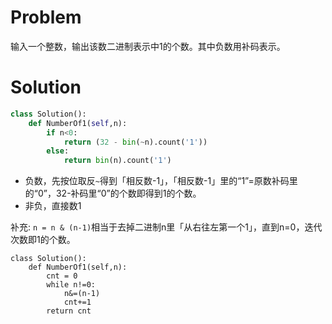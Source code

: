 
# Problem 
输入一个整数，输出该数二进制表示中1的个数。其中负数用补码表示。

# Solution

```python
class Solution():
    def NumberOf1(self,n):
        if n<0:
            return (32 - bin(~n).count('1'))
        else:
            return bin(n).count('1')   
```

- 负数，先按位取反`~`得到「相反数-1」，「相反数-1」里的“1”=原数补码里的“0”，32-补码里“0”的个数即得到1的个数。
- 非负，直接数1

补充:
`n = n & (n-1)`相当于去掉二进制n里「从右往左第一个1」，直到n=0，迭代次数即1的个数。

```
class Solution():
    def NumberOf1(self,n):
        cnt = 0
        while n!=0:
            n&=(n-1)
            cnt+=1
        return cnt 
```